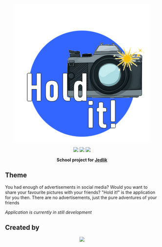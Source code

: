 <div align="center">
<img src="https://raw.githubusercontent.com/farkaslevente/HoldIt/master/HoldItLogo.png" width="450"/> 


<a href="https://www.mysql.com/"><img src="https://simpleicons.org/icons/mysql.svg" width=60></a>
<a href="https://dotnet.microsoft.com/en-us/apps/maui"><img src="https://simpleicons.org/icons/dotnet.svg" width=60></a>
<a href="https://nodejs.org/en"><img src="https://simpleicons.org/icons/nodedotjs.svg" width=60></a>


**School project for <a href="https://jedlik.eu">Jedlik</a>**
</div>

## Theme

You had enough of advertisements in social media? Would you want to share your favourite pictures with your friends? 
"Hold it!" is the application for you then. There are no advertisements, just the pure adventures of your friends

_Application is currently in still development_
## Created by

<div align="center">
<a href="https://github.com/farkaslevente">
  <img src="https://avatars.githubusercontent.com/u/62425103?v=4" width="100" class="img"></a>
</div>

